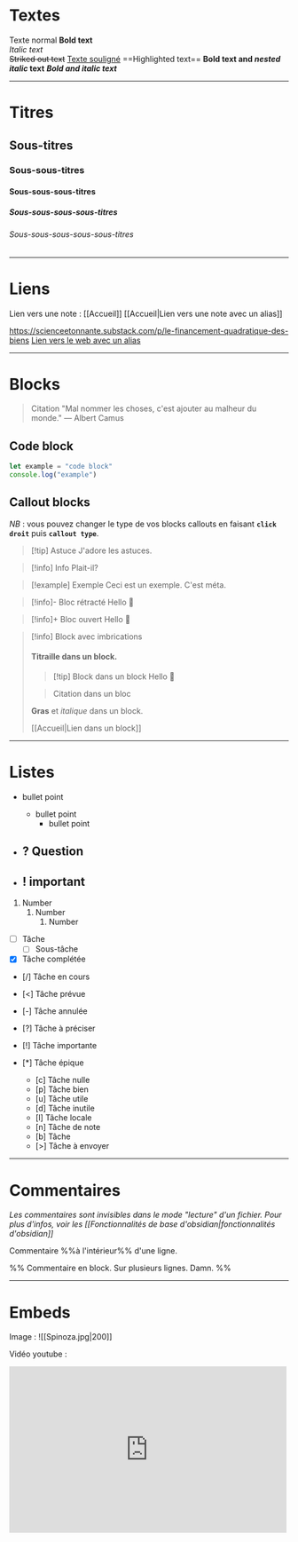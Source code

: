 # Textes
Texte normal
**Bold text**	
*Italic text*	
~~Striked out text~~
<u>Texte souligné</u>
==Highlighted text==
**Bold text and _nested italic_ text**
***Bold and italic text***

---

# Titres
## Sous-titres
### Sous-sous-titres
#### Sous-sous-sous-titres
##### Sous-sous-sous-sous-titres
###### Sous-sous-sous-sous-sous-titres

---

# Liens
Lien vers une note : [[Accueil]]
[[Accueil|Lien vers une note avec un alias]]

https://scienceetonnante.substack.com/p/le-financement-quadratique-des-biens
 [Lien vers le web avec un alias](https://www.youtube.com/watch?v=dQw4w9WgXcQ)

---

# Blocks

> Citation
> "Mal nommer les choses, c'est ajouter au malheur du monde."
> — Albert Camus

## Code block
```javascript
let example = "code block"
console.log("example")
```

## Callout blocks
*NB* : vous pouvez changer le type de vos blocks callouts en faisant **`click droit`** puis **`callout type`**.

> [!tip] Astuce
> J'adore les astuces.

> [!info] Info
> Plait-il?

> [!example] Exemple
> Ceci est un exemple. C'est méta.

> [!info]- Bloc rétracté
> Hello 👋

> [!info]+ Bloc ouvert
> Hello 👋

> [!info] Block avec imbrications
> #### Titraille dans un block.
> 
> > [!tip] Block dans un block
> > Hello 👋 
> 
> > Citation dans un bloc
> 
> **Gras** et *italique* dans un block.
> 
> [[Accueil|Lien dans un block]]

---
# Listes
- bullet point
	- bullet point
		- bullet point

- ? Question
	- 

- ! important
	- 

1. Number
	1. Number
		1. Number

- [ ] Tâche
	- [ ] Sous-tâche
- [x] Tâche complétée
- [/] Tâche en cours
- [<] Tâche prévue
- [-] Tâche annulée
- [?] Tâche à préciser
- [!] Tâche importante
- [*] Tâche épique

	- [c] Tâche nulle
	- [p] Tâche bien
	- [u] Tâche utile
	- [d] Tâche inutile
	- [l] Tâche locale
	- [n] Tâche de note
	- [b] Tâche 
	- [>] Tâche à envoyer

---

# Commentaires
*Les commentaires sont invisibles dans le mode "lecture" d'un fichier. Pour plus d'infos, voir les [[Fonctionnalités de base d'obsidian|fonctionnalités d'obsidian]]*

Commentaire %%à l'intérieur%% d'une ligne.

%%
Commentaire en block.
Sur plusieurs lignes.
Damn.
%%

---
# Embeds
Image :
![[Spinoza.jpg|200]]

Vidéo youtube :
<iframe width="500" height="300" src="https://www.youtube.com/embed/Q2WBHyqRsxA" title="What is PKM? What is Personal Knowledge Management?" frameborder="0" allow="accelerometer; autoplay; clipboard-write; encrypted-media; gyroscope; picture-in-picture; web-share" allowfullscreen></iframe>

